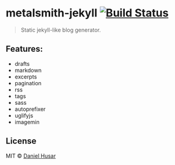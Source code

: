 # metalsmith-jekyll [![Build Status](https://secure.travis-ci.org/danielhusar/metalsmith-jekyll.svg?branch=master)](http://travis-ci.org/danielhusar/metalsmith-jekyll)

> Static jekyll-like blog generator.

## Features:

  - drafts
  - markdown
  - excerpts
  - pagination
  - rss
  - tags
  - sass
  - autoprefixer
  - uglifyjs
  - imagemin


## License

MIT © [Daniel Husar](https://github.com/danielhusar)
